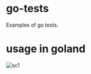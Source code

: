 # go-tests
Examples of go tests.

# usage in goland
![sc1](https://user-images.githubusercontent.com/1512513/82818118-33100080-9ed9-11ea-8039-75660dce64f5.png)
